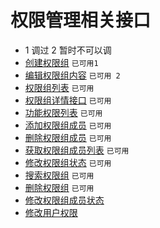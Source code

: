 # 权限管理相关接口
- 1 调过 2 暂时不可以调 
- [创建权限组](api_aj_group_create) `已可用1`
- [编辑权限组内容](api_aj_group_edit) `已可用 2`
- [权限组列表](api_aj_group_list) `已可用`
- [权限组详情接口](api_aj_group_info) `已可用`
- [功能权限列表](api_aj_power_list) `已可用`
- [添加权限组成员](api_aj_group_adduser) `已可用`
- [删除权限组成员](api_aj_group_deleteuser) `已可用`
- [获取权限组成员列表](api_aj_group_userlist) `已可用`
- [修改权限组状态](api_aj_group_updatestatus) `已可用`
- [搜索权限组](api_aj_group_search) `已可用`
- [删除权限组](api_aj_group_delete) `已可用`
- [修改权限组成员状态](api_aj_group_updateuserstatus)
- [修改用户权限](api_group_updateusergroup)